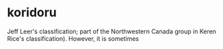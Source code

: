 # koridoru
Jeff Leer's classification; part of the Northwestern Canada group in Keren Rice's classification). However, it is sometimes
